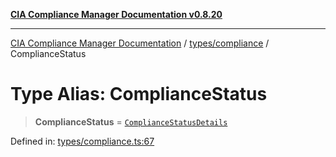 [**CIA Compliance Manager Documentation v0.8.20**](../../../README.md)

***

[CIA Compliance Manager Documentation](../../../modules.md) / [types/compliance](../README.md) / ComplianceStatus

# Type Alias: ComplianceStatus

> **ComplianceStatus** = [`ComplianceStatusDetails`](../interfaces/ComplianceStatusDetails.md)

Defined in: [types/compliance.ts:67](https://github.com/Hack23/cia-compliance-manager/blob/9180e2700dca841f6711d7243c036db4de73db57/src/types/compliance.ts#L67)
